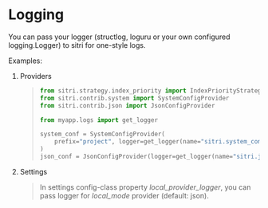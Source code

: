 # Logging

You can pass your logger (structlog, loguru or your own configured
logging.Logger) to sitri for one-style logs.

Examples:

1.  Providers

    > ``` python
    > from sitri.strategy.index_priority import IndexPriorityStrategy
    > from sitri.contrib.system import SystemConfigProvider
    > from sitri.contrib.json import JsonConfigProvider
    >
    > from myapp.logs import get_logger
    >
    > system_conf = SystemConfigProvider(
    >     prefix="project", logger=get_logger(name="sitri.system_conf.1")
    > )
    > json_conf = JsonConfigProvider(logger=get_logger(name="sitri.json_conf.1"))
    > ```

2.  Settings

    > In settings config-class property *local_provider_logger*, you can
    > pass logger for *local_mode* provider (default: json).

